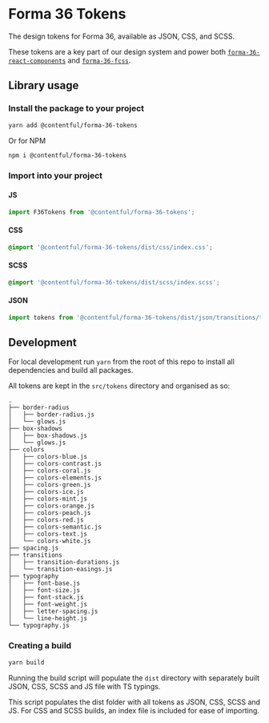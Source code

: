 # Forma 36 Tokens

The design tokens for Forma 36, available as JSON, CSS, and SCSS.

These tokens are a key part of our design system and power both [`forma-36-react-components`](https://github.com/contentful/forma-36/tree/master/packages/form-36-react-components) and [`forma-36-fcss`](https://github.com/contentful/forma-36/tree/master/packages/form-36-fcss).

## Library usage

### Install the package to your project

```bash
yarn add @contentful/forma-36-tokens
```

Or for NPM

```bash
npm i @contentful/forma-36-tokens
```

### Import into your project

#### JS

```js
import F36Tokens from '@contentful/forma-36-tokens';
```

#### CSS

```css
@import '@contentful/forma-36-tokens/dist/css/index.css';
```

#### SCSS

```scss
@import '@contentful/forma-36-tokens/dist/scss/index.scss';
```

#### JSON

```js
import tokens from '@contentful/forma-36-tokens/dist/json/transitions/transition-easings';
```

## Development

For local development run `yarn` from the root of this repo to install all dependencies and build all packages.

All tokens are kept in the `src/tokens` directory and organised as so:

```
.
├── border-radius
│   ├── border-radius.js
│   └── glows.js
├── box-shadows
│   ├── box-shadows.js
│   └── glows.js
├── colors
│   ├── colors-blue.js
│   ├── colors-contrast.js
│   ├── colors-coral.js
│   ├── colors-elements.js
│   ├── colors-green.js
│   ├── colors-ice.js
│   ├── colors-mint.js
│   ├── colors-orange.js
│   ├── colors-peach.js
│   ├── colors-red.js
│   ├── colors-semantic.js
│   ├── colors-text.js
│   └── colors-white.js
├── spacing.js
├── transitions
│   ├── transition-durations.js
│   └── transition-easings.js
├── typography
│   ├── font-base.js
│   ├── font-size.js
│   ├── font-stack.js
│   ├── font-weight.js
│   ├── letter-spacing.js
│   └── line-height.js
└── typography.js
```

### Creating a build

```bash
yarn build
```

Running the build script will populate the `dist` directory with separately built JSON, CSS, SCSS and JS file with TS typings.

This script populates the dist folder with all tokens as JSON, CSS, SCSS and JS. For CSS and SCSS builds, an index file is included for ease of importing.

